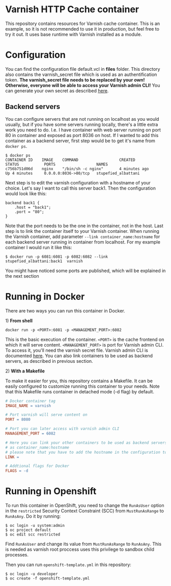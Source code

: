 # Varnish HTTP Cache container

This repository contains resources for Varnish cache container. This is an example, so it is not recommended to use it in production, but feel free to try it out. It uses base runtime with Varnish installed as a module.

# Configuration

You can find the configuration file default.vcl in **files** folder. This directory also contains the varnish_secret file which is used as an authentification token. **The varnish_secret file needs to be replaced by your own! Otherwise, everyone will be able to access your Varnish admin CLI!** You can generate your own secret as described [here](https://www.varnish-cache.org/docs/4.1/users-guide/run_security.html#cli-interface-authentication). 

## Backend servers

You can configure servers that are not running on localhost as you would usually, but if you have some servers running locally, there's a little extra work you need to do. I.e. I have container with web server running on port 80 in container and exposed as port 8036 on host. If I wanted to add this container as a backend server, first step would be to get it's name from `docker ps`.

```Shell
$ docker ps
CONTAINER ID    IMAGE    COMMAND                  CREATED              STATUS           PORTS                  NAMES
c756b751d06d    nginx    "/bin/sh -c nginx"       4 minutes ago        Up 4 minutes     0.0.0.0:8036->80/tcp   stupefied_albattani
```

Next step is to edit the varnish configuration with a hostname of your choice. Let's say I want to call this server back1. Then the configuration would look like this:

```VCL
backend back1 {
    .host = "back1";
    .port = "80";
}
```
Note that the port needs to be the one in the container, not in the host. Last step is to link the container itself to your Varnish container. When running the Varnish container, add parameter `--link container_name:hostname` for each backend server running in container from localhost. For my example container I would run it like this:

```Shell
$ docker run -p 6081:6081 -p 6082:6082 --link stupefied_albattani:back1  varnish

``` 
You might have noticed some ports are published, which will be explained in the next section

# Running in Docker
There are two ways you can run this container in Docker.

1\) **From shell**

```Shell
docker run -p <PORT>:6081 -p <MANAGEMENT_PORT>:6082
```
This is the basic execution of the container. `<PORT>` is the cache frontend on which it will serve content. `<MANAGEMENT_PORT>` is port for Varnish admin CLI. To access it, you'll need the varnish secret file. Varnish admin CLI is documented [here](https://varnish-cache.org/docs/4.1/reference/varnishadm.html). You can also link containers to be used as backend servers, as described in previous section.

2\) **With a Makefile**

To make it easier for you, this repository contains a Makefile. It can be easily configured to customize running this container to your needs. Note that this Makefile runs container in detached mode (-d flag) by default.
```Makefile
# Docker container tag
IMAGE_NAME = varnish

# Port varnish will serve content on
PORT = 8080

# Port you can later access with varnish admin CLI
MANAGEMENT_PORT = 6082

# Here you can link your other containers to be used as backend servers
# as container_name:hostname
# please note that you have to add the hostname in the configuration too
LINK = 

# Addtional flags for Docker
FLAGS = -d
```

# Running in Openshift
To run this container in OpenShift, you need to change the `RunAsUser` option in the `restricted` Security Context Constraint (SCC) from `MustRunAsRange` to `RunAsAny`. Do it by running:

```Shell
$ oc login -u system:admin
$ oc project default
$ oc edit scc restricted
```

Find `RunAsUser` and change its value from `MustRunAsRange` to `RunAsAny`. This is needed as varnish root proccess uses this privilege to sandbox child processes.

Then you can run `openshift-template.yml` in this repository:

```Shell
$ oc login -u developer
$ oc create -f openshift-template.yml
```
